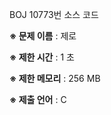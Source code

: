 BOJ 10773번 소스 코드

<b>※ 문제 이름</b> : 제로

<b>※ 제한 시간</b> : 1 초

<b>※ 제한 메모리</b> : 256 MB

<b>※ 제출 언어</b> : C
